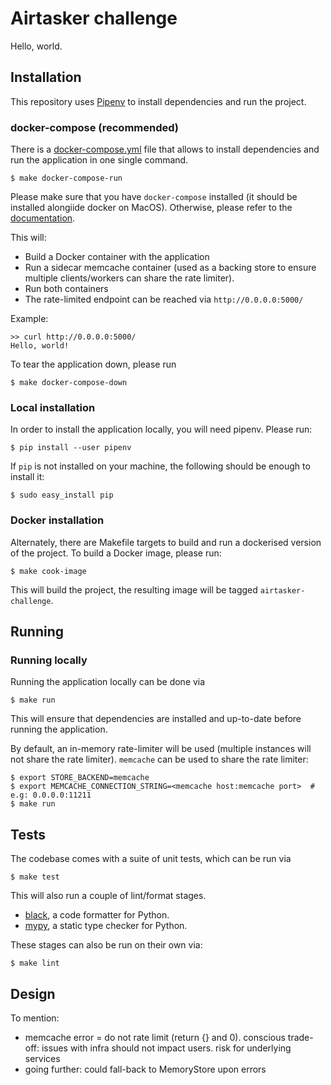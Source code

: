 # Airtasker challenge

Hello, world.

## Installation

This repository uses [Pipenv](https://pipenv.pypa.io/en/latest/) to install
dependencies and run the project.

### docker-compose (recommended)

There is a [docker-compose.yml](docker-compose.yml) file that allows to install dependencies and run the application in one single command.

    $ make docker-compose-run

Please make sure that you have `docker-compose` installed (it should be
installed alongiide docker on MacOS). Otherwise, please refer to the
[documentation](https://docs.docker.com/compose/install/).

This will:

- Build a Docker container with the application
- Run a sidecar memcache container (used as a backing store to ensure multiple
  clients/workers can share the rate limiter).
- Run both containers
- The rate-limited endpoint can be reached via `http://0.0.0.0:5000/`

Example:

```
>> curl http://0.0.0.0:5000/
Hello, world!
```

To tear the application down, please run

    $ make docker-compose-down

### Local installation

In order to install the application locally, you will need pipenv. Please run:

    $ pip install --user pipenv

If `pip` is not installed on your machine, the following should be enough to
install it:

    $ sudo easy_install pip

### Docker installation

Alternately, there are Makefile targets to build and run a dockerised version
of the project. To build a Docker image, please run:

    $ make cook-image

This will build the project, the resulting image will be tagged
`airtasker-challenge`.

## Running

### Running locally

Running the application locally can be done via

    $ make run

This will ensure that dependencies are installed and up-to-date before running
the application.

By default, an in-memory rate-limiter will be used (multiple instances will not
share the rate limiter). `memcache` can be used to share the rate limiter:

    $ export STORE_BACKEND=memcache
    $ export MEMCACHE_CONNECTION_STRING=<memcache host:memcache port>  # e.g: 0.0.0.0:11211
    $ make run

## Tests

The codebase comes with a suite of unit tests, which can be run via

    $ make test


This will also run a couple of lint/format stages.

* [black](https://github.com/psf/black), a code formatter for Python.
* [mypy](https://github.com/python/mypy), a static type checker for Python.

These stages can also be run on their own via:

    $ make lint

## Design

To mention:
* memcache error = do not rate limit (return {} and 0). conscious trade-off:
  issues with infra should not impact users. risk for underlying services
* going further: could fall-back to MemoryStore upon errors
